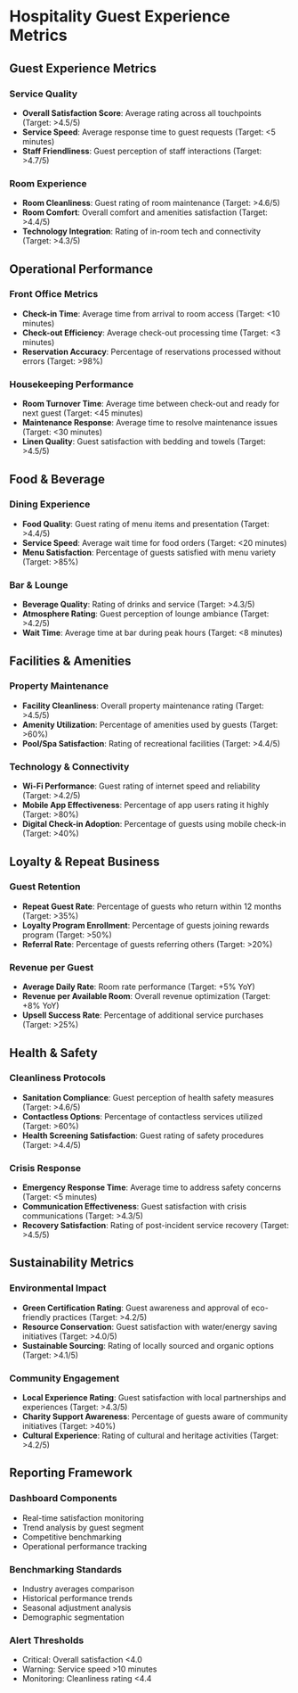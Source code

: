 # Hospitality Guest Experience Metrics

## Guest Experience Metrics

### Service Quality
- **Overall Satisfaction Score**: Average rating across all touchpoints (Target: >4.5/5)  
- **Service Speed**: Average response time to guest requests (Target: <5 minutes)  
- **Staff Friendliness**: Guest perception of staff interactions (Target: >4.7/5)  

### Room Experience
- **Room Cleanliness**: Guest rating of room maintenance (Target: >4.6/5)  
- **Room Comfort**: Overall comfort and amenities satisfaction (Target: >4.4/5)  
- **Technology Integration**: Rating of in-room tech and connectivity (Target: >4.3/5)  

## Operational Performance

### Front Office Metrics
- **Check-in Time**: Average time from arrival to room access (Target: <10 minutes)  
- **Check-out Efficiency**: Average check-out processing time (Target: <3 minutes)  
- **Reservation Accuracy**: Percentage of reservations processed without errors (Target: >98%)  

### Housekeeping Performance
- **Room Turnover Time**: Average time between check-out and ready for next guest (Target: <45 minutes)  
- **Maintenance Response**: Average time to resolve maintenance issues (Target: <30 minutes)  
- **Linen Quality**: Guest satisfaction with bedding and towels (Target: >4.5/5)  

## Food & Beverage

### Dining Experience
- **Food Quality**: Guest rating of menu items and presentation (Target: >4.4/5)  
- **Service Speed**: Average wait time for food orders (Target: <20 minutes)  
- **Menu Satisfaction**: Percentage of guests satisfied with menu variety (Target: >85%)  

### Bar & Lounge
- **Beverage Quality**: Rating of drinks and service (Target: >4.3/5)  
- **Atmosphere Rating**: Guest perception of lounge ambiance (Target: >4.2/5)  
- **Wait Time**: Average time at bar during peak hours (Target: <8 minutes)  

## Facilities & Amenities

### Property Maintenance
- **Facility Cleanliness**: Overall property maintenance rating (Target: >4.5/5)  
- **Amenity Utilization**: Percentage of amenities used by guests (Target: >60%)  
- **Pool/Spa Satisfaction**: Rating of recreational facilities (Target: >4.4/5)  

### Technology & Connectivity
- **Wi-Fi Performance**: Guest rating of internet speed and reliability (Target: >4.2/5)  
- **Mobile App Effectiveness**: Percentage of app users rating it highly (Target: >80%)  
- **Digital Check-in Adoption**: Percentage of guests using mobile check-in (Target: >40%)  

## Loyalty & Repeat Business

### Guest Retention
- **Repeat Guest Rate**: Percentage of guests who return within 12 months (Target: >35%)  
- **Loyalty Program Enrollment**: Percentage of guests joining rewards program (Target: >50%)  
- **Referral Rate**: Percentage of guests referring others (Target: >20%)  

### Revenue per Guest
- **Average Daily Rate**: Room rate performance (Target: +5% YoY)  
- **Revenue per Available Room**: Overall revenue optimization (Target: +8% YoY)  
- **Upsell Success Rate**: Percentage of additional service purchases (Target: >25%)  

## Health & Safety

### Cleanliness Protocols
- **Sanitation Compliance**: Guest perception of health safety measures (Target: >4.6/5)  
- **Contactless Options**: Percentage of contactless services utilized (Target: >60%)  
- **Health Screening Satisfaction**: Guest rating of safety procedures (Target: >4.4/5)  

### Crisis Response
- **Emergency Response Time**: Average time to address safety concerns (Target: <5 minutes)  
- **Communication Effectiveness**: Guest satisfaction with crisis communications (Target: >4.3/5)  
- **Recovery Satisfaction**: Rating of post-incident service recovery (Target: >4.5/5)  

## Sustainability Metrics

### Environmental Impact
- **Green Certification Rating**: Guest awareness and approval of eco-friendly practices (Target: >4.2/5)  
- **Resource Conservation**: Guest satisfaction with water/energy saving initiatives (Target: >4.0/5)  
- **Sustainable Sourcing**: Rating of locally sourced and organic options (Target: >4.1/5)  

### Community Engagement
- **Local Experience Rating**: Guest satisfaction with local partnerships and experiences (Target: >4.3/5)  
- **Charity Support Awareness**: Percentage of guests aware of community initiatives (Target: >40%)  
- **Cultural Experience**: Rating of cultural and heritage activities (Target: >4.2/5)  

## Reporting Framework

### Dashboard Components
- Real-time satisfaction monitoring  
- Trend analysis by guest segment  
- Competitive benchmarking  
- Operational performance tracking  

### Benchmarking Standards
- Industry averages comparison  
- Historical performance trends  
- Seasonal adjustment analysis  
- Demographic segmentation  

### Alert Thresholds
- Critical: Overall satisfaction <4.0  
- Warning: Service speed >10 minutes  
- Monitoring: Cleanliness rating <4.4